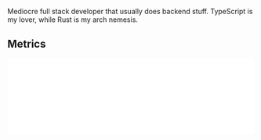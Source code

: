 Mediocre full stack developer that usually does backend stuff.
TypeScript is my lover, while Rust is my arch nemesis.

## Metrics
<picture><img src="/github-metrics.svg" alt="Metrics" draggable="false"></picture>

